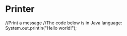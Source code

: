 # Printer
//Print a message
//The code below is in Java language:
System.out.println("Hello world!");
